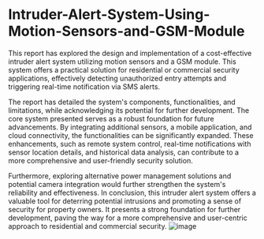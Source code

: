 # Intruder-Alert-System-Using-Motion-Sensors-and-GSM-Module
This report has explored the design and implementation of a cost-effective intruder alert system utilizing motion sensors and a GSM module. This system offers a practical solution for residential or commercial security applications, effectively detecting unauthorized entry attempts and triggering real-time notification via SMS alerts.

The report has detailed the system's components, functionalities, and limitations, while acknowledging its potential for further development.
The core system presented serves as a robust foundation for future advancements. By integrating additional sensors, a mobile application, and cloud connectivity, the functionalities can be significantly expanded. These enhancements, such as remote system control, real-time notifications with sensor location details, and historical data analysis, can contribute to a more comprehensive and user-friendly security solution.

Furthermore, exploring alternative power management solutions and potential camera integration would further strengthen the system's reliability and effectiveness. In conclusion, this intruder alert system offers a valuable tool for deterring potential intrusions and promoting a sense of security for property owners. It presents a strong foundation for further development, paving the way for a more comprehensive and user-centric approach to residential and commercial security.
![image](https://github.com/user-attachments/assets/b33d6e8a-bb96-4fc6-9031-75266dc0b983)
